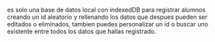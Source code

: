 es solo una base de datos local con indexedDB para registrar alumnos 
creando un id aleatorio y rellenando los datos que despues pueden ser 
editados o eliminados, tambien puedes personalizar un id o buscar
uno existente entre todos los datos que hallas registrado.

